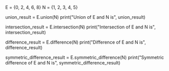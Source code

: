 E = {0, 2, 4, 6, 8}
N = {1, 2, 3, 4, 5}

union_result = E.union(N)
print("Union of E and N is", union_result)

intersection_result = E.intersection(N)
print("Intersection of E and N is", intersection_result)

difference_result = E.difference(N)
print("Difference of E and N is", difference_result)

symmetric_difference_result = E.symmetric_difference(N)
print("Symmetric difference of E and N is", symmetric_difference_result)
